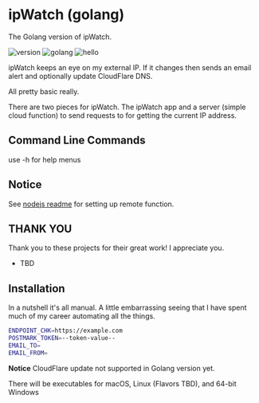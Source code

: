 # ipWatch (golang)

The Golang version of ipWatch.

![version](https://img.shields.io/badge/version-0.1.0-lightblue)
![golang](https://img.shields.io/badge/golang-%3E=1.22-lightblue)
![hello](https://img.shields.io/badge/hi-👋-lightgray)

ipWatch keeps an eye on my external IP. If it changes then sends an email alert and optionally update CloudFlare DNS.

All pretty basic really.

There are two pieces for ipWatch. The ipWatch app and a server (simple cloud function) to send requests to for getting the current IP address.

## Command Line Commands

use -h for help menus

## Notice

See [nodejs readme](../nodejs/readme.md) for setting up remote function.

## THANK YOU

Thank you to these projects for their great work! I appreciate you.

- TBD
<!-- - [requests](https://requests.readthedocs.io/en/latest/) -->

## Installation

In a nutshell it's all manual. A little embarrassing seeing that I have spent much of my career automating all the things.

```sh
ENDPOINT_CHK=https://example.com
POSTMARK_TOKEN=--token-value--
EMAIL_TO=
EMAIL_FROM=
```

**Notice** CloudFlare update not supported in Golang version yet.

There will be executables for macOS, Linux (Flavors TBD), and 64-bit Windows
